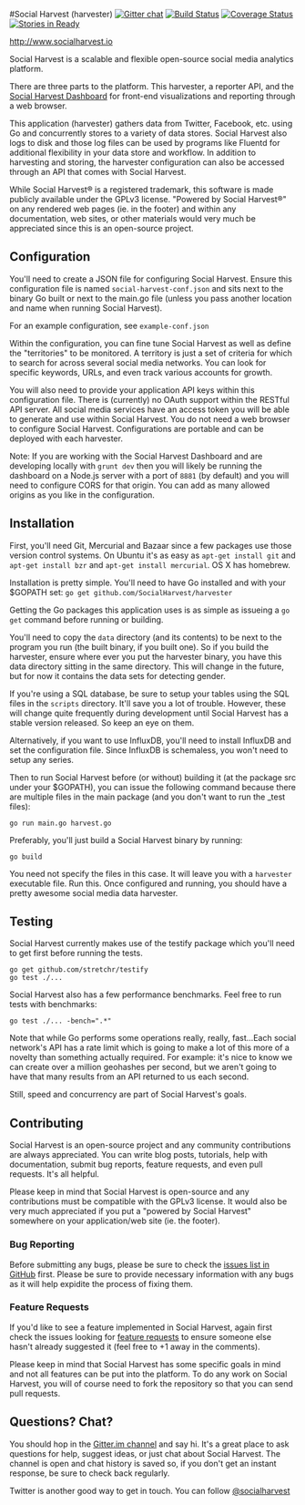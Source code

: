 #Social Harvest (harvester)
[![Gitter chat](https://badges.gitter.im/SocialHarvest/harvester.png)](https://gitter.im/SocialHarvest/harvester) [![Build Status](https://drone.io/github.com/SocialHarvest/harvester/status.png)](https://drone.io/github.com/SocialHarvest/harvester/latest) [![Coverage Status](https://coveralls.io/repos/SocialHarvest/harvester/badge.png?branch=master)](https://coveralls.io/r/SocialHarvest/harvester?branch=master) [![Stories in Ready](https://badge.waffle.io/socialharvest/harvester.png?label=ready&title=Ready)](https://waffle.io/socialharvest/harvester)

http://www.socialharvest.io

Social Harvest is a scalable and flexible open-source social media analytics platform.

There are three parts to the platform. This harvester, a reporter API, and the [Social Harvest Dashboard](https://github.com/SocialHarvest/dashboard) 
for front-end visualizations and reporting through a web browser.

This application (harvester) gathers data from Twitter, Facebook, etc. using Go and concurrently stores to a variety of data stores.
Social Harvest also logs to disk and those log files can be used by programs like Fluentd for additional flexibility in your data 
store and workflow. In addition to harvesting and storing, the harvester configuration can also be accessed through an API that comes 
with Social Harvest. 

While Social Harvest&reg; is a registered trademark, this software is made publicly available under the GPLv3 license.
"Powered by Social Harvest&reg;" on any rendered web pages (ie. in the footer) and within any documentation, web sites, or other materials 
would very much be appreciated since this is an open-source project.

## Configuration

You'll need to create a JSON file for configuring Social Harvest. Ensure this configuration file is named ```social-harvest-conf.json``` 
and sits next to the binary Go built or next to the main.go file (unless you pass another location and name when running Social Harvest).

For an example configuration, see ```example-conf.json```

Within the configuration, you can fine tune Social Harvest as well as define the "territories" to be monitored. A territory is just 
a set of criteria for which to search for across several social media networks. You can look for specific keywords, URLs, and even 
track various accounts for growth.

You will also need to provide your application API keys within this configuration file. There is (currently) no OAuth support within 
the RESTful API server. All social media services have an access token you will be able to generate and use within Social Harvest. 
You do not need a web browser to configure Social Harvest. Configurations are portable and can be deployed with each harvester.

Note: If you are working with the Social Harvest Dashboard and are developing locally with ```grunt dev``` then you will likely be
running the dashboard on a Node.js server with a port of ```8881``` (by default) and you will need to configure CORS for that origin. 
You can add as many allowed origins as you like in the configuration.

## Installation

First, you'll need Git, Mercurial and Bazaar since a few packages use those version control systems. On Ubuntu it's as easy as 
```apt-get install git``` and ```apt-get install bzr``` and ```apt-get install mercurial```. OS X has homebrew.

Installation is pretty simple. You'll need to have Go installed and with your $GOPATH set: ```go get github.com/SocialHarvest/harvester``` 

Getting the Go packages this application uses is as simple as issueing a ```go get``` command before running or building.

You'll need to copy the ```data``` directory (and its contents) to be next to the program you run (the built binary, if you built one). 
So if you build the harvester, ensure where ever you put the harvester binary, you have this data directory sitting in the same directory. 
This will change in the future, but for now it contains the data sets for detecting gender.

If you're using a SQL database, be sure to setup your tables using the SQL files in the ```scripts``` directory. It'll save you a lot of trouble. 
However, these will change quite frequently during development until Social Harvest has a stable version released. So keep an eye on them.

Alternatively, if you want to use InfluxDB, you'll need to install InfluxDB and set the configuration file. Since InfluxDB is schemaless, you won't 
need to setup any series.

Then to run Social Harvest before (or without) building it (at the package src under your $GOPATH), you can issue the following command because 
there are multiple files in the main package (and you don't want to run the _test files):

```
go run main.go harvest.go
```

Preferably, you'll just build a Social Harvest binary by running:

```
go build
```

You need not specify the files in this case. It will leave you with a ```harvester``` executable file. Run this. Once configured and running, you should 
have a pretty awesome social media data harvester.

## Testing

Social Harvest currently makes use of the testify package which you'll need to get first before running the tests.

```
go get github.com/stretchr/testify
go test ./...
```

Social Harvest also has a few performance benchmarks. Feel free to run tests with benchmarks:

```
go test ./... -bench=".*"
```

Note that while Go performs some operations really, really, fast...Each social network's API has a rate limit which is going to make
a lot of this more of a novelty than something actually required. For example: it's nice to know we can create over a million geohashes 
per second, but we aren't going to have that many results from an API returned to us each second.

Still, speed and concurrency are part of Social Harvest's goals.

## Contributing

Social Harvest is an open-source project and any community contributions are always appreciated. You can write blog posts, tutorials, help 
with documentation, submit bug reports, feature requests, and even pull requests. It's all helpful.

Please keep in mind that Social Harvest is open-source and any contributions must be compatible with the GPLv3 license. 
It would also be very much appreciated if you put a "powered by Social Harvest" somewhere on your application/web site (ie. the footer). 

### Bug Reporting
Before submitting any bugs, please be sure to check the [issues list in GitHub](https://github.com/SocialHarvest/harvester/issues?state=open) first. 
Please be sure to provide necessary information with any bugs as it will help expidite the process of fixing them.

### Feature Requests
If you'd like to see a feature implemented in Social Harvest, again first check the issues looking for [feature requests](https://github.com/SocialHarvest/harvester/issues?labels=feature+request&page=1&state=open) to ensure someone else hasn't already suggested it (feel free to +1 away in the comments).

Please keep in mind that Social Harvest has some specific goals in mind and not all features can be put into the platform. To do any work on Social Harvest, 
you will of course need to fork the repository so that you can send pull requests.

## Questions? Chat?
You should hop in the [Gitter.im channel](https://gitter.im/SocialHarvest) and say hi. It's a great place to ask questions for help, suggest ideas, or just chat about Social Harvest. 
The channel is open and chat history is saved so, if you don't get an instant response, be sure to check back regularly.

Twitter is another good way to get in touch. You can follow [@socialharvest](http://www.twitter.com/socialharvest)



